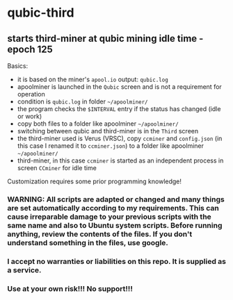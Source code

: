 # qubic-third
## starts third-miner at qubic mining idle time - epoch 125

Basics:
- it is based on the miner's `apool.io` output: `qubic.log`
- apoolminer is launched in the `Qubic` screen and is not a requirement for operation
- condition is `qubic.log` in folder `~/apoolminer/`
- the program checks the `$INTERVAL` entry if the status has changed (idle or work)
- copy both files to a folder like apoolminer `~/apoolminer/`
- switching between qubic and third-miner is in the `Third` screen
- the third-miner used is Verus (VRSC), copy `ccminer` and `config.json` (in this case I renamed it to `ccminer.json`) to a folder like apoolminer `~/apoolminer/`
- third-miner, in this case `ccminer` is started as an independent process in screen `CCminer` for idle time

Customization requires some prior programming knowledge!

### WARNING: All scripts are adapted or changed and many things are set automatically according to my requirements. This can cause irreparable damage to your previous scripts with the same name and also to Ubuntu system scripts. Before running anything, review the contents of the files. If you don't understand something in the files, use google.

### I accept no warranties or liabilities on this repo. It is supplied as a service.
### Use at your own risk!!! No support!!!
